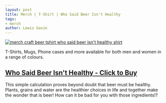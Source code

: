 ```yaml
---
layout: post
title: Merch | T-Shirt | Who Said Beer Isn't Healthy
tags:
- merch 
author: Lewis Gavin
---
```


[![merch craft beer tshirt who said beer isn't healthy shirt](https://ih0.redbubble.net/image.723050198.1393/rco,mens_premium_t_shirt,mens,x1770,fafafa:ca443f4786,front-c,180,40,1000,1000-bg,f8f8f8.lite-3u3.jpg)](https://www.redbubble.com/people/lewisdgavin/works/36281393-who-said-beer-is-unhealthy?asc=u&p=mens-premium-t-shirt#&gid=1&pid=1)

T-Shirts, Mugs, Phone cases and more available for both men and women in a range of colours.

## [Who Said Beer Isn't Healthy - Click to Buy](https://www.redbubble.com/people/lewisdgavin/works/36281393-who-said-beer-is-unhealthy?asc=u&p=mens-premium-t-shirt#&gid=1&pid=1)

This simple calculation proves beyond doubt that beer must be healthy. Plants, grains and water are the healthier choices in life and together make the wonder that is beer! How can it be bad for you with those ingredients!?